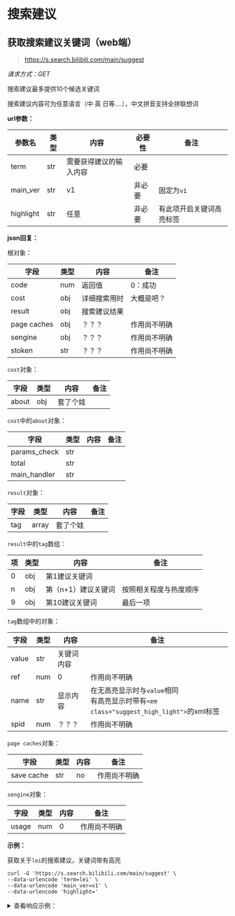 # 搜索建议

## 获取搜索建议关键词（web端）

> https://s.search.bilibili.com/main/suggest

*请求方式：GET*

搜索建议最多提供10个候选关键词

搜索建议内容可为任意语言（中 英 日等....），中文拼音支持全拼联想词

**url参数：**

| 参数名    | 类型 | 内容                   | 必要性 | 备注                     |
| --------- | ---- | ---------------------- | ------ | ------------------------ |
| term      | str  | 需要获得建议的输入内容 | 必要   |                          |
| main_ver  | str  | v1                     | 非必要 | 固定为`v1`               |
| highlight | str  | 任意                   | 非必要 | 有此项开启关键词高亮标签 |

**json回复：**

根对象：

| 字段        | 类型 | 内容         | 备注         |
| ----------- | ---- | ------------ | ------------ |
| code        | num  | 返回值       | 0：成功      |
| cost        | obj  | 详细搜索用时 | 大概是吧？   |
| result      | obj  | 搜索建议结果 |              |
| page caches | obj  | ？？？       | 作用尚不明确 |
| sengine     | obj  | ？？？       | 作用尚不明确 |
| stoken      | str  | ？？？       | 作用尚不明确 |

`cost`对象：

| 字段  | 类型 | 内容     | 备注 |
| ----- | ---- | -------- | ---- |
| about | obj  | 套了个娃 |      |

`cost`中的`about`对象：

| 字段         | 类型 | 内容 | 备注 |
| ------------ | ---- | ---- | ---- |
| params_check | str  |      |      |
| total        | str  |      |      |
| main_handler | str  |      |      |

`result`对象：

| 字段 | 类型  | 内容     | 备注 |
| ---- | ----- | -------- | ---- |
| tag  | array | 套了个娃 |      |

`result`中的`tag`数组：

| 项   | 类型 | 内容                | 备注                   |
| ---- | ---- | ------------------- | ---------------------- |
| 0    | obj  | 第1建议关键词       |                        |
| n    | obj  | 第（n+1）建议关键词 | 按照相关程度与热度顺序 |
| 9    | obj  | 第10建议关键词      | 最后一项               |

`tag`数组中的对象：

| 字段  | 类型 | 内容       | 备注                                                         |
| ----- | ---- | ---------- | ------------------------------------------------------------ |
| value | str  | 关键词内容 |                                                              |
| ref   | num  | 0          | 作用尚不明确                                                 |
| name  | str  | 显示内容   | 在无高亮显示时与`value`相同<br />有高亮显示时带有`<em class="suggest_high_light">`的xml标签 |
| spid  | num  | ？？？     | 作用尚不明确                                                 |

`page caches`对象：

| 字段       | 类型 | 内容 | 备注         |
| ---------- | ---- | ---- | ------------ |
| save cache | str  | no   | 作用尚不明确 |

`sengine`对象：

| 字段  | 类型 | 内容 | 备注         |
| ----- | ---- | ---- | ------------ |
| usage | num  | 0    | 作用尚不明确 |

**示例：**

获取关于`lei`的搜索建议，关键词带有高亮

```shell
curl -G 'https://s.search.bilibili.com/main/suggest' \
--data-urlencode 'term=lei' \
--data-urlencode 'main_ver=v1' \
--data-urlencode 'highlight='
```

<details>
<summary>查看响应示例：</summary>

```json
{
    "code": 0,
    "cost": {
        "about": {
            "params_check": "0.000103",
            "total": "0.011644",
            "main_handler": "0.011472"
        }
    },
    "result": {
        "tag": [
            {
                "value": "雷军",
                "ref": 0,
                "name": "雷军",
                "spid": 1
            },
            {
                "value": "雷之律者",
                "ref": 0,
                "name": "雷之律者",
                "spid": 5
            },
            {
                "value": "LEI神",
                "ref": 0,
                "name": "<em class=\"suggest_high_light\">LEI</em>神",
                "spid": 5
            },
            {
                "value": "LEIGH ELLEXSON",
                "ref": 0,
                "name": "<em class=\"suggest_high_light\">LEI</em>GH ELLEXSON",
                "spid": 5
            },
            {
                "value": "LEICA Q2",
                "ref": 0,
                "name": "<em class=\"suggest_high_light\">LEI</em>CA Q2",
                "spid": 5
            },
            {
                "value": "LEIGHANNE",
                "ref": 0,
                "name": "<em class=\"suggest_high_light\">LEI</em>GHANNE",
                "spid": 0
            },
            {
                "value": "雷达探测姬",
                "ref": 0,
                "name": "雷达探测姬",
                "spid": 5
            },
            {
                "value": "雷律",
                "ref": 0,
                "name": "雷律",
                "spid": 5
            },
            {
                "value": "雷霆嘎巴",
                "ref": 0,
                "name": "雷霆嘎巴",
                "spid": 5
            },
            {
                "value": "雷霆沙赞",
                "ref": 0,
                "name": "雷霆沙赞",
                "spid": 5
            }
        ]
    },
    "page caches": {
        "save cache": "no"
    },
    "sengine": {
        "usage": 0
    },
    "stoken": "12344377692164099019"
}
```

</details>
